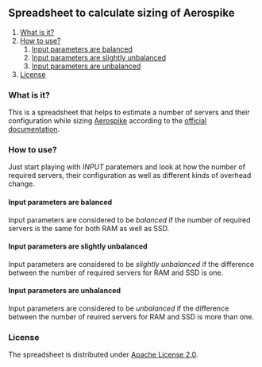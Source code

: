 ## Spreadsheet to calculate sizing of Aerospike

1. [What is it?](#what-is-it)
2. [How to use?](#how-to-use)
    1. [Input parameters are balanced](#input-parameters-are-balanced)
    2. [Input parameters are slightly unbalanced](#input-parameters-are-slightly-unbalanced)
    3. [Input parameters are unbalanced](#input-parameters-are-unbalanced)
3. [License](#license)

### What is it?
This is a spreadsheet that helps to estimate a number of servers and their configuration while sizing [Aerospike](http://www.aerospike.com) according to the [official documentation](http://www.aerospike.com/docs/operations/plan/capacity/).

### How to use?

Just start playing with *INPUT* paratemers and look at how the number of required servers, their configuration as well as different kinds of overhead change.

#### Input parameters are balanced


Input parameters are considered to be *balanced* if the number of required servers is the same for both RAM as well as SSD.

#### Input parameters are slightly unbalanced

Input parameters are considered to be *slightly unbalanced* if the difference between the number of required servers for RAM and SSD is one.

#### Input parameters are unbalanced

Input parameters are considered to be *unbalanced* if the difference between the number of reuired servers for RAM and SSD is more than one.

### License

The spreadsheet is distributed under [Apache License 2.0](http://www.apache.org/licenses/LICENSE-2.0).
